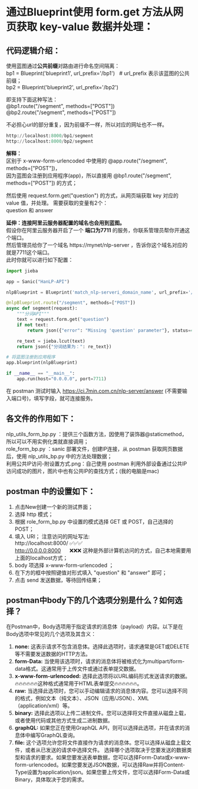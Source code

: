# 通过Blueprint使用 form.get 方法从网页获取 key-value 数据并处理：
## 代码逻辑介绍：
使用蓝图通过**公共前缀**对路由进行命名空间隔离：  
bp1 = Blueprint('blueprint1', url_prefix='/bp1')    &nbsp;&nbsp;# url_prefix 表示该蓝图的公共前缀；<br>
bp2 = Blueprint('blueprint2', url_prefix='/bp2')  

即支持下面这种写法：  
@bp1.route("/segment", methods=["POST"])  
@bp2.route("/segment", methods=["POST"])  
  
不必担心url的部分重复，因为前缀不一样，所以对应的网址也不一样。<br>
```python
http://localhost:8000/bp1/segment
http://localhost:8000/bp2/segment  
```
**解释：**  
区别于 x-www-form-urlencoded 中使用的 @app.route("/segment", methods=["POST"])，  
因为蓝图会注册到应用程序(app)，所以直接用 @bp1.route("/segment", methods=["POST"]) 的方式；  

然后使用 request.form.get("question") 的方式，从网页端获取 key 对应的 value 值，并处理。
需要获取的变量有2个：<br>
question 和 answer  

**延伸：连接阿里云服务器配置的域名也会用到蓝图。**  
假设你在阿里云服务器开启了一个 **端口为7711** 的服务，你联系管理员帮你开通这个端口。  
然后管理员给你了一个域名   https://mynet/nlp-server   ，告诉你这个域名对应的就是7711这个端口。  
此时你就可以进行如下配置：<br> 
```python
import jieba

app = Sanic("HanLP-API")

nlpBlueprint = Blueprint('match_nlp-serveri_domain_name', url_prefix='/nlp-server') # 这里使用蓝图的作用不是为了隔离命名空间，是为了进行域名匹配，匹配到 /nlp-server。

@nlpBlueprint.route("/segment", methods=["POST"])
async def segment(request):
    """分词API"""
    text = request.form.get("question")
    if not text:
        return json({"error": "Missing 'question' parameter"}, status=400)

    re_text = jieba.lcut(text)
    return json({"分词结果为：": re_text})

# 将蓝图注册到应用程序
app.blueprint(nlpBlueprint)

if __name__ == "__main__":
    app.run(host="0.0.0.0", port=7711)
```
在 postman 测试时输入 https://ci.7min.com.cn/nlp-server/answer (不需要输入端口号)，填写字段，就可连接服务。<br>
## 各文件的作用如下：
nlp_utils_form_bp.py ：提供三个函数方法，因使用了装饰器@staticmethod，所以可以不用实例化类就直接调用；<br>
role_form_bp.py ：sanic 部署文件，创建IP连接，从 postman 获取网页数据后，使用 nlp_utils_bp.py 中的方法处理数据；  
利用公共IP访问-附设置方式.png：自己使用 postman 利用外部设备通过公共IP访问成功的图片，图片中也有公共IP的查找方式；(我的电脑是mac)
## postman 中的设置如下：
1. 点击New创建一个新的测试界面；
2. 选择 http 模式；
3. 根据 role_form_bp.py 中设置的模式选择 GET 或 POST，自己选择的 POST；
4. 填入 URl；
注意访问的网址写法:<br>
http://localhost:8000/   ✅✅✅<br>
http://0.0.0.0:8000 &nbsp;&nbsp;&nbsp;&nbsp; ❌❌❌ 这种是外部计算机访问的方式，自己本地需要用上面的localhost方式；
5. body 项选择 x-www-form-urlencoded ；
6. 在下方的框中按照键值对形式填入 "question" 和 "answer" 即可；
7. 点击 send 发送数据，等待回传结果；

## postman中body下的几个选项分别是什么？如何选择？
在Postman中，Body选项用于指定请求的消息体（payload）内容。以下是在Body选项中常见的几个选项及其含义：
1. **none:** 这表示请求不包含消息体。选择此选项时，请求通常是GET或DELETE等不需要发送数据的HTTP方法。
2. **form-Data:** 当使用该选项时，请求的消息体将被格式化为multipart/form-data格式。这通常用于上传文件或通过表单提交数据。
3. **x-www-form-urlencoded:** 选择此选项将以URL编码形式发送请求的数据。🔥🔥🔥🔥🔥🔥这种格式通常用于HTML表单提交🔥🔥🔥🔥🔥🔥。
4. **raw:** 当选择此选项时，您可以手动编辑请求的消息体内容。您可以选择不同的格式，例如文本（纯文本）、JSON（应用/JSON）、XML（application/xml）等。
5. **binary:** 选择此选项以上传二进制文件。您可以选择将文件直接从磁盘上载，或者使用代码或其他方式生成二进制数据。
6. **graphQL:** 如果您正在使用GraphQL API，则可以选择此选项，并在请求的消息体中编写GraphQL查询。
7. **file:** 这个选项允许您将文件直接作为请求的消息体。您可以选择从磁盘上载文件，或者从已发送的请求中选择文件。
选择哪个选项取决于您要发送的数据类型和请求的要求。如果您要发送表单数据，您可以选择Form-Data或x-www-form-urlencoded。如果您要发送JSON数据，可以选择Raw并将Content-Type设置为application/json。如果您要上传文件，您可以选择Form-Data或Binary，具体取决于您的需求。
